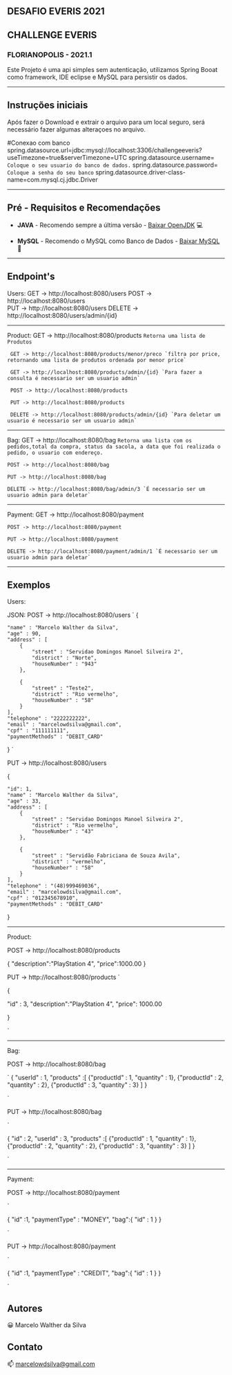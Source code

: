 ## DESAFIO EVERIS 2021
## CHALLENGE EVERIS
### FLORIANOPOLIS - 2021.1
Este Projeto é uma api simples sem autenticação, utilizamos Spring Booat como framework, IDE eclipse e MySQL para persistir os dados.

------------------------------------
## Instruções iniciais

Após fazer o Download e extrair o arquivo para um local seguro, será necessário fazer algumas alteraçoes no arquivo.

#Conexao com banco
spring.datasource.url=jdbc:mysql://localhost:3306/challengeeveris?useTimezone=true&serverTimezone=UTC
spring.datasource.username= `Coloque o seu usuario do banco de dados.`
spring.datasource.password= `Coloque a senha do seu banco`
spring.datasource.driver-class-name=com.mysql.cj.jdbc.Driver

------------------------------------

## Pré - Requisitos e Recomendações

- **JAVA** - Recomendo sempre a última versão - [Baixar OpenJDK](http://jdk.java.net/archive/) :computer:

- **MySQL** - Recomendo o MySQL como Banco de Dados - [Baixar MySQL](https://www.mysql.com/downloads/) :bank:

------------------------------------
## Endpoint's
Users:
     GET -> http://localhost:8080/users
     POST -> http://localhost:8080/users     
     PUT -> http://localhost:8080/users
    DELETE -> http://localhost:8080/users/admin/{id}
    
------------------------------------    
Product:
     GET -> http://localhost:8080/products  `Retorna uma lista de Produtos`
     
     GET -> http://localhost:8080/products/menor/preco `filtra por price, retornando uma lista de produtos ordenada por menor price`
     
     GET -> http://localhost:8080/products/admin/{id} `Para fazer a consulta é necessario ser um usuario admin`
     
     POST -> http://localhost:8080/products
     
     PUT -> http://localhost:8080/products 
     
     DELETE -> http://localhost:8080/products/admin/{id} `Para deletar um usuario é necessario ser um usuario admin`
     
     
------------------------------------
Bag:
    GET -> http://localhost:8080/bag `Retorna uma lista com os pedidos,total da compra, status da sacola, a data que foi realizada o pedido, o usuario com endereço.`
    
    POST -> http://localhost:8080/bag
    
    PUT -> http://localhost:8080/bag
    
    DELETE -> http://localhost:8080/bag/admin/3 `É necessario ser um usuario admin para deletar`
    
------------------------------------    
Payment:
    GET -> http://localhost:8080/payment
    
    POST -> http://localhost:8080/payment
    
    PUT -> http://localhost:8080/payment
    
    DELETE -> http://localhost:8080/payment/admin/1 `É necessario ser um usuario admin para deletar` 
    
------------------------------------

## Exemplos

Users:
 
 JSON: 
  POST -> http://localhost:8080/users
  `
  {
   
    "name" : "Marcelo Walther da Silva",
    "age" : 90,
    "address" : [
        {
            "street" : "Servidao Domingos Manoel Silveira 2",
            "district" : "Norte",
            "houseNumber" : "943"            
        },
 
        {
            "street" : "Teste2",
            "district" : "Rio vermelho",
            "houseNumber" : "58"
        }
    ],
    "telephone" : "2222222222",
    "email" : "marcelowdsilva@gmail.com",
    "cpf" : "111111111",
    "paymentMethods" : "DEBIT_CARD"
}
`

PUT -> http://localhost:8080/users



  {
  
    "id": 1,
    "name" : "Marcelo Walther da Silva",
    "age" : 33,
    "address" : [
        {
            "street" : "Servidao Domingos Manoel Silveira 2",
            "district" : "Rio vermelho",
            "houseNumber" : "43"            
        },
 
        {
            "street" : "Servidão Fabriciana de Souza Avila",
            "district" : "vermelho",
            "houseNumber" : "58"
        }
    ],
    "telephone" : "(48)999469036",
    "email" : "marcelowdsilva@gmail.com",
    "cpf" : "012345678910",
    "paymentMethods" : "DEBIT_CARD"
}


------------------------------------

Product:
 
 POST -> http://localhost:8080/products
 
 
 
 
{
   "description":"PlayStation 4",
   "price":1000.00
}
 
 


  PUT -> http://localhost:8080/products 
`

{

   "id" : 3,
    "description":"PlayStation 4",
   "price": 1000.00
   
}


`

------------------------------------

Bag:

 POST -> http://localhost:8080/bag
 
 
 
`
{
    "userId" : 1,
    "products" :[
        {"productId" : 1, "quantity" : 1},
        {"productId" : 2, "quantity" : 2},
        {"productId" : 3, "quantity" : 3}
    ]
}


`

  PUT -> http://localhost:8080/bag


`

{
    "id" : 2,
   "userId" : 3,
    "products" :[
        {"productId" : 1, "quantity" : 1},
        {"productId" : 2, "quantity" : 2},
        {"productId" : 3, "quantity" : 3}
    ]
}


`

------------------------------------

Payment:

  POST -> http://localhost:8080/payment


`
  
  {
    "id" :1,
    "paymentType" : "MONEY",
    "bag":{
        "id" : 1
    }
}
  
  
`
  
  PUT -> http://localhost:8080/payment
  


`
  
  {
    "id" :1,
    "paymentType" : "CREDIT",
    "bag":{
        "id" : 1
    }
}
  
  
` 


## Autores

:grinning: Marcelo Walther da Silva

## Contato

:mailbox: marcelowdsilva@gmail.com
